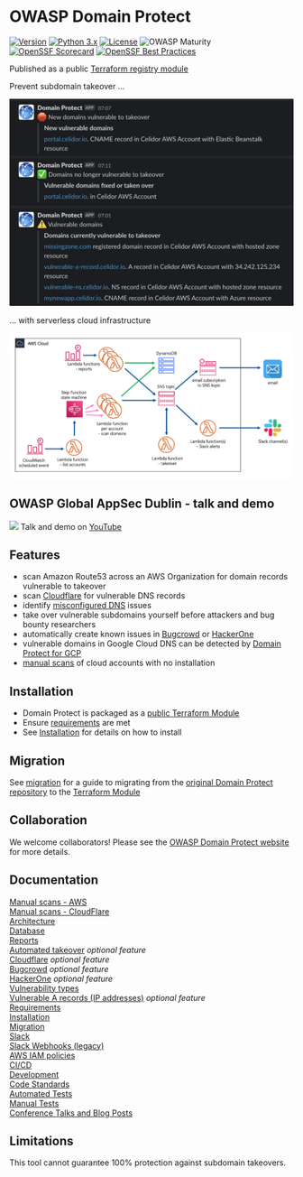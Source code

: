 # OWASP Domain Protect

[![Version](https://img.shields.io/github/v/release/domain-protect/terraform-aws-domain-protect)](https://github.com/domain-protect/terraform-aws-domain-protect/releases/tag/0.5.0)
[![Python 3.x](https://img.shields.io/badge/Python-3.x-blue.svg)](https://www.python.org/)
[![License](https://img.shields.io/badge/license-Apache%202.0-blue.svg)](https://www.apache.org/licenses/LICENSE-2.0)
![OWASP Maturity](https://img.shields.io/badge/owasp-incubator%20project-53AAE5.svg)
[![OpenSSF Scorecard](https://api.scorecard.dev/projects/github.com/domain-protect/terraform-aws-domain-protect/badge)](https://scorecard.dev/viewer/?uri=github.com/domain-protect/terraform-aws-domain-protect)
[![OpenSSF Best Practices](https://www.bestpractices.dev/projects/9420/badge)](https://www.bestpractices.dev/projects/9420)

Published as a public [Terraform registry module](https://registry.terraform.io/modules/domain-protect/domain-protect/aws/latest)


Prevent subdomain takeover ...

![Alt text](assets/images/slack-webhook-notifications.png?raw=true "Domain Protect architecture")

 ... with serverless cloud infrastructure

![Alt text](assets/images/domain-protect.png?raw=true "Domain Protect architecture")

## OWASP Global AppSec Dublin - talk and demo
<a href="#"><img src="https://raw.githubusercontent.com/domain-protect/terraform-aws-domain-protect/main/docs/assets/images/global-appsec-dublin.png" /></a>
Talk and demo on [YouTube](https://youtu.be/fLrRLmKZTvE)

## Features
* scan Amazon Route53 across an AWS Organization for domain records vulnerable to takeover
* scan [Cloudflare](cloudflare.md) for vulnerable DNS records
* identify [misconfigured DNS](misconfigured-dns.md) issues
* take over vulnerable subdomains yourself before attackers and bug bounty researchers
* automatically create known issues in [Bugcrowd](bugcrowd.md) or [HackerOne](hackerone.md)
* vulnerable domains in Google Cloud DNS can be detected by [Domain Protect for GCP](https://github.com/ovotech/domain-protect-gcp)
* [manual scans](manual-aws-scans.md) of cloud accounts with no installation

## Installation
* Domain Protect is packaged as a [public Terraform Module](https://registry.terraform.io/modules/domain-protect/domain-protect/aws/latest)
* Ensure [requirements](requirements.md) are met
* See [Installation](installation.md) for details on how to install

## Migration

See [migration](migration.md) for a guide to migrating from the [original Domain Protect repository](https://github.com/domain-protect/domain-protect) to the [Terraform Module](https://registry.terraform.io/modules/domain-protect/domain-protect/aws/latest)

## Collaboration
We welcome collaborators! Please see the [OWASP Domain Protect website](https://owasp.org/www-project-domain-protect/) for more details.

## Documentation
[Manual scans - AWS](manual-aws-scans.md)<br>
[Manual scans - CloudFlare](manual-cf-scans.md)<br>
[Architecture](architecture.md)<br>
[Database](database.md)<br>
[Reports](reports.md)<br>
[Automated takeover](automated-takeover.md) *optional feature*<br>
[Cloudflare](cloudflare.md) *optional feature*<br>
[Bugcrowd](bugcrowd.md) *optional feature*<br>
[HackerOne](hackerone.md) *optional feature*<br>
[Vulnerability types](vulnerability-types.md)<br>
[Vulnerable A records (IP addresses)](a-records.md) *optional feature*<br>
[Requirements](requirements.md)<br>
[Installation](installation.md)<br>
[Migration](migration.md)<br>
[Slack](slack.md)<br>
[Slack Webhooks (legacy)](slack-webhook.md)<br>
[AWS IAM policies](aws-iam-policies.md)<br>
[CI/CD](ci-cd.md)<br>
[Development](development.md)<br>
[Code Standards](code-standards.md)<br>
[Automated Tests](automated-tests.md)<br>
[Manual Tests](manual-tests.md)<br>
[Conference Talks and Blog Posts](talks.md)<br>

## Limitations
This tool cannot guarantee 100% protection against subdomain takeovers.
